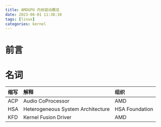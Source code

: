 ```yaml
---
title: AMDGPU 内核驱动概览
date: 2023-06-01 11:38:10
tags: [linux]
categories: kernel
---
```


# 前言


# 名词

| 缩写   | 解释                                                   | 组织            |
|:-------|:-------------------------------------------------------|:----------------|
| ACP    | Audio CoProcessor                                      | AMD             |
| HSA    | Heterogeneous System Architecture                      | HSA Foundation  |
| KFD    | Kernel Fusion Driver                                   | AMD             |
